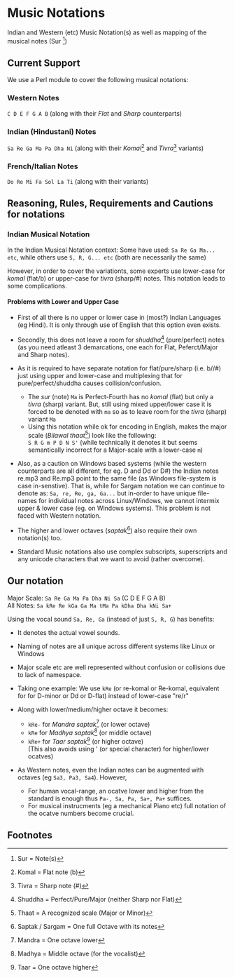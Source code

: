 # Music Notations
Indian and Western (etc) Music Notation(s) as well as mapping of the musical notes (Sur [^1])

## Current Support
We use a Perl module to cover the following musical notations:

### Western Notes 
`C D E F G A B`      (along with their _Flat_ and _Sharp_ counterparts)

### Indian (Hindustani) Notes
`Sa Re Ga Ma Pa Dha Ni`      (along with their _Komal_[^2] and _Tivra_[^3] variants)

### French/Italian Notes
`Do Re Mi Fa Sol La Ti`      (along with their variants)

## Reasoning, Rules, Requirements and Cautions for notations
### Indian Musical Notation
In the Indian Musical Notation context:
Some have used: `Sa Re Ga Ma... etc`, while others use `S, R, G... etc`   (both are necessarily the same)

However, in order to cover the variationts, some experts use lower-case for _komal_ (flat/b) or upper-case for _tivra_ (sharp/#) notes. This notation leads to some complications.

#### Problems with Lower and Upper Case
- First of all there is no upper or lower case in (most?) Indian Languages (eg Hindi). It is only through use of English that this option even exists.
- Secondly, this does not leave a room for _shuddha_[^4] (pure/perfect) notes (as you need atleast 3 demarcations, one each for Flat, Peferct/Major and Sharp notes). 
- As it is required to have separate notation for flat/pure/sharp (i.e. b/<none>/#) just using upper and lower-case and multiplexing that for pure/perfect/shuddha causes collision/confusion.
  - The _sur_ (note) `Ma` is Perfect-Fourth has no _komal_ (flat) but only a _tivra_ (sharp) variant. But, still using mixed upper/lower case it is forced to be denoted with `ma` so as to leave room for the _tivra_ (sharp) variant `Ma`
  - Using this notation while ok for encoding in English, makes the major scale (_Bilawal thaat_[^6]) look like the following:   
    `S R G m P D N S'`   (while technically it denotes it but seems semantically incorrect for a Major-scale with a lower-case `m`)

- Also, as a caution on Windows based systems (while the western counterparts are all different, for eg. D and Dd or D#) the Indian notes re.mp3 and Re.mp3 point to the  same file (as Windows file-system is case in-senstive). That is, while for Sargam notation we can continue to denote as: `Sa, re, Re, ga, Ga...` but in-order to have unique file-names for individual notes across Linux/Windows, we cannot intermix upper & lower case (eg. on Windows systems). This problem is not faced with Western notation.
- The higher and lower octaves (_saptak_[^5]) also require their own notation(s) too.
- Standard Music notations also use complex subscripts, superscripts and any unicode characters that we want to avoid (rather overcome).

## Our notation
Major Scale: `Sa Re Ga Ma Pa Dha Ni Sa` (C D E F G A B)   
All Notes:   `Sa kRe Re kGa Ga Ma tMa Pa kDha Dha kNi Sa+`  

Using the vocal sound `Sa, Re, Ga` (instead of just `S, R, G`) has benefits:
- It denotes the actual vowel sounds.
- Naming of notes are all unique across different systems like Linux or Windows
- Major scale etc are well represented without confusion or collisions due to lack of namespace.
- Taking one example: We use  `kRe` (or re-komal or Re-komal, equivalent for for D-minor or Dd or D-flat) instead of lower-case "re/r"
- Along with lower/medium/higher octave it becomes:   
  - `kRe-`  for _Mandra saptak_[^7] (or lower octave)
  - `kRe`  for _Madhya saptak_[^8] (or middle octave)
  - `kRe+` for _Taar saptak_[^9] (or higher octave)   
  (This also avoids using ' (or special character) for higher/lower ocatves)

- As Western notes, even the Indian notes can be augmented with octaves (eg `Sa3, Pa3, Sa4`). However,
  - For human vocal-range, an ocatve lower and higher from the standard is enough thus `Pa-, Sa, Pa, Sa+, Pa+` suffices.
  - For musical instrucments (eg a mechanical Piano etc) full notation of the ocatve numbers become crucial.

## Footnotes
[^1]: Sur = Note(s)
[^2]: Komal = Flat note (b)
[^3]: Tivra = Sharp note (#)
[^4]: Shuddha = Perfect/Pure/Major (neither Sharp nor Flat)
[^5]: Saptak / Sargam = One full Octave with its notes
[^6]: Thaat = A recognized scale (Major or Minor)
[^7]: Mandra = One octave lower
[^8]: Madhya = Middle octave (for the vocalist)
[^9]: Taar = One octave higher

